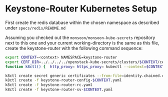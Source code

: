 # Keystone-Router Kubernetes Setup

First create the redis database within the chosen namespace as described under `specs/redis/README.md`

Assuming you checked out the `monsoon/monsoon-kube-secrets` repository next to this one and your current working-directory is the same as this file,
create the keystone-router with the following command sequence:

```bash
export CONTEXT=<context> NAMESPACE=keystone-router
export CERT_DIR=../../../../openstack-kube-secrets/clusters/$CONTEXT/certs
function k8ctl() {  http_proxy= https_proxy= kubectl --context=$CONTEXT --namespace=$NAMESPACE "$@" ; }

k8ctl create secret generic certificates --from-file=identity.chained.crt=$CERT_DIR/identity.$CONTEXT.cloud.sap.pem --from-file=identity.key=$CERT_DIR/identity.$CONTEXT.cloud.sap.key
k8ctl create -f keystone-router-config-$CONTEXT.yaml
k8ctl create -f keystone-router-rc.yaml
k8ctl create -f keystone-router-sv-$CONTEXT.yaml
```

